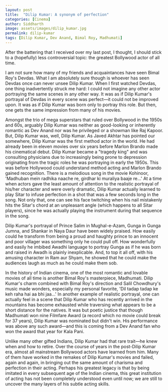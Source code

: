 ```yaml
---
layout: post
title:  "Dilip Kumar: A synonym of perfection"
categories: [Cinema]
author: Siddharth
image: assets/images/dilip_kumar.jpg
permalink: dilip-kumar
tags: [Dilip Kumar, Dev Anand, Bimal Roy, Madhumati]
---
```

After the battering that I received over my last post, I thought, I should stick to a (hopefully) less controversial topic: the greatest Bollywood actor of all time.

I am not sure how many of my friends and acquaintances have seen Bimal Roy's Devdas. What I am absolutely sure though is whoever has seen Devdas once can never unsee Dilip Kumar. When I first watched Devdas, one thing inadvertently struck me hard: I could not imagine any other actor portraying the same scenes in any other way. It was as if Dilip Kumar's portrayal of Devdas in every scene was perfect—it could not be improved upon. It was as if Dilip Kumar was born only to portray this role. But then, one gets the same impression from many of his movies.

Amongst the trio of mega superstars that ruled over Bollywood in the 1950s and 60s, arguably Dilip Kumar was neither as good-looking or inherently romantic as Dev Anand nor was he privileged or a showman like Raj Kapoor. But, Dilip Kumar was, well, Dilip Kumar. As Javed Akhtar has pointed our somewhere, Dilip Kumar was the first method actor in the world. He had already been in eleven movies over six years before Marlon Brando made his cinematical debut. Dilip Kumar became a "tragedy king" and was consulting physicians due to increasingly being prone to depression originating from the tragic roles he was portraying in early the 1950s. This was before Hollywood could understand method acting and Marlon Brando gained recognition. There is a melodious song in the movie Kohinoor, 'Madhuban mein radhika naache re, girdhar ki muraliya baaje re...' At a time when actors gave the least amount of attention to the realistic portrayal of his/her character and were overly dramatic, Dilip Kumar actually learned to play Sitar to infuse perfection in a shot that was a few seconds long in the song. Not only that, one can see his face twitching when his nail mistakenly hits the Sitar's chord at an unpleasant angle (which happens to all Sitar players), since he was actually playing the instrument during that sequence in the song.

Dilip Kumar's portrayal of Prince Salim in Mughal-e-Azam, Gunga in Gunga Jumna, and Shankar in Naya Daur have been widely praised. How easily could he transform from being a proud and haughty prince to an innocent and poor villager was something only he could pull off. How wonderfully and easily he imbibed Awadhi language to portray Gunga as if he was born and raised in Awadh is plainly inexplicable. And, to top it all off, with his amusing character in Ram aur Shyam, he showed that he could make the audiences laugh as much as he could make them sob.

In the history of Indian cinema, one of the most romantic and lovable movies of all time is another Bimal Roy's masterpiece, Madhumati. Dilip Kumar's charm combined with Bimal Roy's direction and Salil Chowdhury's music made wonders, especially my personal favorite, 'Dil tadap tadap ke keh raha hai aa bhi jaa...' In another example of realistic portrayal, one can actually feel in a scene that Dilip Kumar who has recently arrived in the mountains has become exhausted while traversing what appears to be a short distance for the natives. It was but poetic justice that though Madhumati won nine Filmfare Award (a record which no movie could break for 37 years), Dilip Kumar was nominated but didn't win. His performance was above any such award—and this is coming from a Dev Anand fan who won the award that year for Kala Pani.

Unlike many other gifted Indians, Dilip Kumar had that rare trait—he knew when and how to retire. Over the course of years in the post-Dilip Kumar era, almost all mainstream Bollywood actors have learned from him. Many of them have worked in the remakes of Dilip Kumar's movies and failed, again and again, in bringing out the same amount of charisma and perfection in their acting. Perhaps his greatest legacy is that by being imitated in every subsequent age of the Indian cinema, this great institution of acting has not been completely understood even until now; we are still to uncover the many layers of his subtle acting skills.